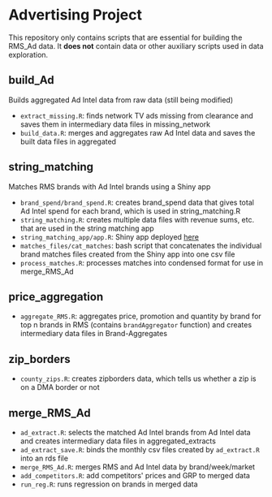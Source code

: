 # Advertising Project
This repository only contains scripts that are essential for building the RMS_Ad data. It **does not** contain data or other auxiliary scripts used in data exploration.

## build_Ad
Builds aggregated Ad Intel data from raw data (still being modified)

- `extract_missing.R`: finds network TV ads missing from clearance and saves them in intermediary data files in missing_network
- `build_data.R`: merges and aggregates raw Ad Intel data and saves the built data files in aggregated

## string_matching
Matches RMS brands with Ad Intel brands using a Shiny app

- `brand_spend/brand_spend.R`: creates brand_spend data that gives total Ad Intel spend for each brand, which is used in string_matching.R
- `string_matching.R`: creates multiple data files with revenue sums, etc. that are used in the string matching app
- `string_matching_app/app.R`: Shiny app deployed [here](http://albertkuo.shinyapps.io/string_matching_app)
- `matches_files/cat_matches`: bash script that concatenates the individual brand matches files created from the Shiny app into one csv file
- `process_matches.R`: processes matches into condensed format for use in merge_RMS_Ad 

## price_aggregation

- `aggregate_RMS.R`: aggregates price, promotion and quantity by brand for top n brands in RMS (contains `brandAggregator` function) and creates intermediary data files in Brand-Aggregates

## zip_borders

- `county_zips.R`: creates zipborders data, which tells us whether a zip is on a DMA border or not

## merge_RMS_Ad

- `ad_extract.R`: selects the matched Ad Intel brands from Ad Intel data and creates intermediary data files in aggregated_extracts
- `ad_extract_save.R`: binds the monthly csv files created by `ad_extract.R` into an rds file
- `merge_RMS_Ad.R`: merges RMS and Ad Intel data by brand/week/market
- `add_competitors.R`: add competitors' prices and GRP to merged data
- `run_reg.R`: runs regression on brands in merged data

